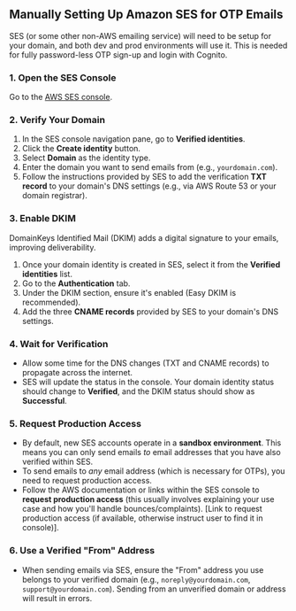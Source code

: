 ## Manually Setting Up Amazon SES for OTP Emails

SES (or some other non-AWS emailing service) will need to be setup for your domain, and both dev and prod environments will use it. This is needed for fully password-less OTP sign-up and login with Cognito.

### 1. Open the SES Console

Go to the [AWS SES console](https://console.aws.amazon.com/ses/).

### 2. Verify Your Domain

1.  In the SES console navigation pane, go to **Verified identities**.
2.  Click the **Create identity** button.
3.  Select **Domain** as the identity type.
4.  Enter the domain you want to send emails from (e.g., `yourdomain.com`).
5.  Follow the instructions provided by SES to add the verification **TXT record** to your domain's DNS settings (e.g., via AWS Route 53 or your domain registrar).

### 3. Enable DKIM

DomainKeys Identified Mail (DKIM) adds a digital signature to your emails, improving deliverability.

1.  Once your domain identity is created in SES, select it from the **Verified identities** list.
2.  Go to the **Authentication** tab.
3.  Under the DKIM section, ensure it's enabled (Easy DKIM is recommended).
4.  Add the three **CNAME records** provided by SES to your domain's DNS settings.

### 4. Wait for Verification

*   Allow some time for the DNS changes (TXT and CNAME records) to propagate across the internet.
*   SES will update the status in the console. Your domain identity status should change to **Verified**, and the DKIM status should show as **Successful**.

### 5. Request Production Access

*   By default, new SES accounts operate in a **sandbox environment**. This means you can only send emails *to* email addresses that you have also verified within SES.
*   To send emails to *any* email address (which is necessary for OTPs), you need to request production access.
*   Follow the AWS documentation or links within the SES console to **request production access** (this usually involves explaining your use case and how you'll handle bounces/complaints). [Link to request production access (if available, otherwise instruct user to find it in console)].

### 6. Use a Verified "From" Address

*   When sending emails via SES, ensure the "From" address you use belongs to your verified domain (e.g., `noreply@yourdomain.com`, `support@yourdomain.com`). Sending from an unverified domain or address will result in errors.
